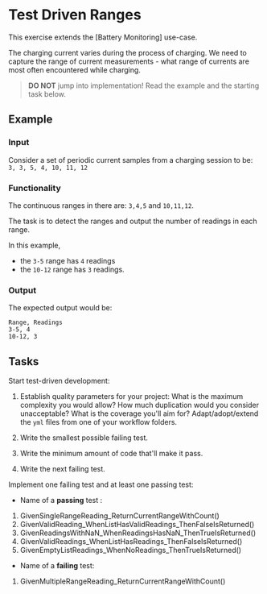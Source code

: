 # Test Driven Ranges

This exercise extends the [Battery Monitoring] use-case.

The charging current varies during the process of charging.
We need to capture the range of current measurements -
what range of currents are most often encountered while charging.

> **DO NOT** jump into implementation! Read the example and the starting task below.

## Example

### Input

Consider a set of periodic current samples from a charging session to be:
`3, 3, 5, 4, 10, 11, 12`

### Functionality

The continuous ranges in there are: `3,4,5` and `10,11,12`.

The task is to detect the ranges and
output the number of readings in each range.

In this example,

- the `3-5` range has `4` readings
- the `10-12` range has `3` readings.

### Output

The expected output would be:

```
Range, Readings
3-5, 4
10-12, 3
```

## Tasks

Start test-driven development:

1. Establish quality parameters for your project: What is the maximum complexity you would allow? How much duplication would you consider unacceptable? What is the coverage you'll aim for?
Adapt/adopt/extend the `yml` files from one of your workflow folders.

1. Write the smallest possible failing test.

1. Write the minimum amount of code that'll make it pass.

1. Write the next failing test.

Implement one failing test and at least one passing test:

-  Name of a **passing** test : 
1. GivenSingleRangeReading_ReturnCurrentRangeWithCount()
2. GivenValidReading_WhenListHasValidReadings_ThenFalseIsReturned()
3. GivenReadingsWithNaN_WhenReadingsHasNaN_ThenTrueIsReturned()
4. GivenValidReadings_WhenListHasReadings_ThenFalseIsReturned()
5. GivenEmptyListReadings_WhenNoReadings_ThenTrueIsReturned()

-  Name of a **failing** test:
1. GivenMultipleRangeReading_ReturnCurrentRangeWithCount()
